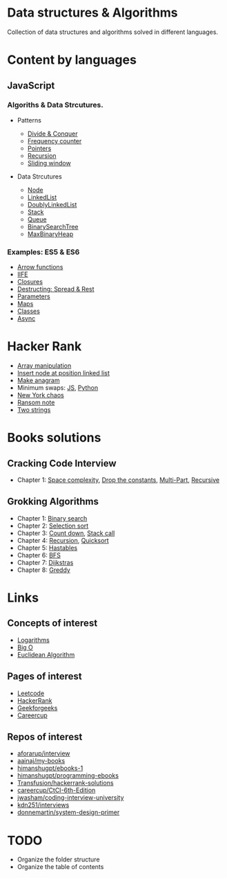 # Data structures & Algorithms

Collection of data structures and algorithms solved in different languages.

# Content by languages

## JavaScript

### Algoriths & Data Strcutures.

-   Patterns

    -   [Divide & Conquer](javascript/ads/patterns/divide_conquer.js)
    -   [Frequency counter](javascript/ads/patterns/frequency_counter.js)
    -   [Pointers](javascript/ads/patterns/pointers.js)
    -   [Recursion](javascript/ads/patterns/recursion.js)
    -   [Sliding window](javascript/ads/patterns/sliding_window.js)

-   Data Strcutures

    -   [Node](javascript/ads/datastructures/Node.js)
    -   [LinkedList](javascript/ads/datastructures/LinkedList.js)
    -   [DoublyLinkedList](javascript/ads/datastructures/DoublyLinkedList.js)
    -   [Stack](javascript/ads/datastructures/Stack.js)
    -   [Queue](javascript/ads/datastructures/Queue.js)
    -   [BinarySearchTree](javascript/ads/datastructures/BinarySearchTree.js)
    -   [MaxBinaryHeap](javascript/ads/datastructures/MaxBinaryHeap.js)

### Examples: ES5 & ES6

-   [Arrow functions](javascript/cjs/arrow.js)
-   [IIFE](javascript/cjs/IIFE.js)
-   [Closures](javascript/cjs/closures.js)
-   [Destructing: Spread & Rest](javascript/cjs/destructing.js)
-   [Parameters](javascript/cjs/parameters.js)
-   [Maps](javascript/cjs/maps.js)
-   [Classes](javascript/cjs/classes.js)
-   [Async](javascript/cjs/async.js)

# Hacker Rank

-   [Array manipulation](hackerrank/array_manipulation.js)
-   [Insert node at position linked list](hackerrank/insert_node_at_position_linked_list.js)
-   [Make anagram](hackerrank/make_anagram.js)
-   Minimum swaps: [JS](hackerrank/minimum_swaps.js), [Python](hackerrank/minimum_swaps.py)
-   [New York chaos](hackerrank/new_york_chaos.js)
-   [Ransom note](hackerrank/ransom_note.js)
-   [Two strings](hackerrank/two_strings.js)

# Books solutions

## Cracking Code Interview

-   Chapter 1: [Space complexity](python/crco/chapter6/drop_constants.py), [Drop the constants](python/crco/chapter6/drop_constants.py), [Multi-Part](python/crco/chapter6/drop_constants.py), [Recursive](python/crco/chapter6/recursive.py)

## Grokking Algorithms

-   Chapter 1: [Binary search](python/grokking/chapter1/binary_search.py)
-   Chapter 2: [Selection sort](python/grokking/chapter2/selection_sort.py)
-   Chapter 3: [Count down](python/grokking/chapter3/count_down.py), [Stack call](python/grokking/chapter3/stack.py)
-   Chapter 4: [Recursion](python/grokking/chapter4/recursive.py), [Quicksort](python/grokking/chapter4/quicksort.py)
-   Chapter 5: [Hastables](python/grokking/chapter5/hastable.py)
-   Chapter 6: [BFS](python/grokking/chapter6/breadth_first_search.py)
-   Chapter 7: [Dijkstras](python/grokking/chapter7/dijkstras.py)
-   Chapter 8: [Greddy](python/grokking/chapter7/greddy.py)

# Links

## Concepts of interest

-   [Logarithms](https://www.khanacademy.org/math/algebra2/x2ec2f6f830c9fb89:logs/x2ec2f6f830c9fb89:log-intro/v/logarithms)
-   [Big O](https://www.youtube.com/watch?v=v4cd1O4zkGw)
-   [Euclidean Algorithm](https://www.khanacademy.org/computing/computer-science/cryptography/modarithmetic/a/the-euclidean-algorithm)

## Pages of interest

-   [Leetcode](https://leetcode.com/)
-   [HackerRank](https://www.hackerrank.com/)
-   [Geekforgeeks](https://www.geeksforgeeks.org/)
-   [Careercup](https://www.careercup.com/)

## Repos of interest

-   [aforarup/interview](https://github.com/aforarup/interview)
-   [aainaj/my-books](https://github.com/aainaj/my-books)
-   [himanshugpt/ebooks-1](https://github.com/himanshugpt/ebooks-1)
-   [himanshugpt/programming-ebooks](https://github.com/himanshugpt/programming-ebooks)
-   [Transfusion/hackerrank-solutions](https://github.com/Transfusion/hackerrank-solutions)
-   [careercup/CtCI-6th-Edition](https://github.com/careercup/CtCI-6th-Edition)
-   [jwasham/coding-interview-university](https://github.com/jwasham/coding-interview-university)
-   [kdn251/interviews](https://github.com/kdn251/interviews)
-   [donnemartin/system-design-primer](https://github.com/donnemartin/system-design-primer)

# TODO

-   Organize the folder structure
-   Organize the table of contents
